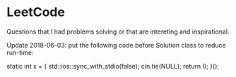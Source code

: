 # LeetCode

Questions that I had problems solving or that are intereting and inspirational. 

Update 2018-06-03:
put the following code before Solution class to reduce run-time:

static int x = []() {
    std::ios::sync_with_stdio(false); 
    cin.tie(NULL); 
    return 0;
}();
